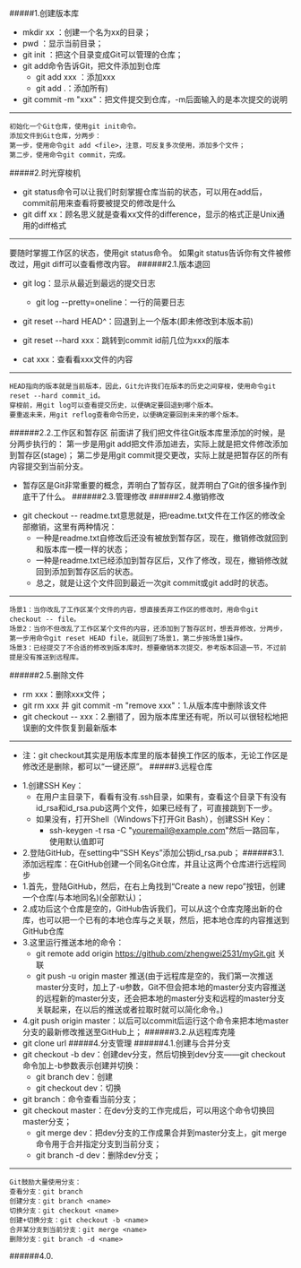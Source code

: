 #####1.创建版本库
- mkdir xx ：创建一个名为xx的目录；
- pwd ：显示当前目录；
- git init ：把这个目录变成Git可以管理的仓库；
- git add命令告诉Git，把文件添加到仓库
	- git add xxx ：添加xxx
	- git add .：添加所有)
- git commit -m "xxx"：把文件提交到仓库，-m后面输入的是本次提交的说明

---
	初始化一个Git仓库，使用git init命令。
	添加文件到Git仓库，分两步：
	第一步，使用命令git add <file>，注意，可反复多次使用，添加多个文件；
	第二步，使用命令git commit，完成。
#####2.时光穿梭机
- git status命令可以让我们时刻掌握仓库当前的状态，可以用在add后，commit前用来查看将要被提交的修改是什么
- git diff xx：顾名思义就是查看xx文件的difference，显示的格式正是Unix通用的diff格式

---
要随时掌握工作区的状态，使用git status命令。
如果git status告诉你有文件被修改过，用git diff可以查看修改内容。
######2.1.版本退回
- git log：显示从最近到最远的提交日志
	- git log --pretty=oneline：一行的简要日志
- git reset --hard HEAD^：回退到上一个版本(即未修改到本版本前)
- git reset --hard xxx：跳转到commit id前几位为xxx的版本

- cat xxx：查看看xxx文件的内容

---
	HEAD指向的版本就是当前版本，因此，Git允许我们在版本的历史之间穿梭，使用命令git reset --hard commit_id。
	穿梭前，用git log可以查看提交历史，以便确定要回退到哪个版本。
	要重返未来，用git reflog查看命令历史，以便确定要回到未来的哪个版本。
######2.2.工作区和暂存区
	前面讲了我们把文件往Git版本库里添加的时候，是分两步执行的：
	第一步是用git add把文件添加进去，实际上就是把文件修改添加到暂存区(stage)；
	第二步是用git commit提交更改，实际上就是把暂存区的所有内容提交到当前分支。
* 暂存区是Git非常重要的概念，弄明白了暂存区，就弄明白了Git的很多操作到底干了什么。
######2.3.管理修改
######2.4.撤销修改
- git checkout -- readme.txt意思就是，把readme.txt文件在工作区的修改全部撤销，这里有两种情况：
	- 一种是readme.txt自修改后还没有被放到暂存区，现在，撤销修改就回到和版本库一模一样的状态；
	- 一种是readme.txt已经添加到暂存区后，又作了修改，现在，撤销修改就回到添加到暂存区后的状态。
	- 总之，就是让这个文件回到最近一次git commit或git add时的状态。

---
	场景1：当你改乱了工作区某个文件的内容，想直接丢弃工作区的修改时，用命令git checkout -- file。
	场景2：当你不但改乱了工作区某个文件的内容，还添加到了暂存区时，想丢弃修改，分两步，第一步用命令git reset HEAD file，就回到了场景1，第二步按场景1操作。
	场景3：已经提交了不合适的修改到版本库时，想要撤销本次提交，参考版本回退一节，不过前提是没有推送到远程库。
######2.5.删除文件
- rm xxx：删除xxx文件；
- git rm xxx 并 git commit -m "remove xxx"：1.从版本库中删除该文件
- git checkout -- xxx：2.删错了，因为版本库里还有呢，所以可以很轻松地把误删的文件恢复到最新版本

---
* 注：git checkout其实是用版本库里的版本替换工作区的版本，无论工作区是修改还是删除，都可以“一键还原”。
#####3.远程仓库
- 1.创建SSH Key：
	- 在用户主目录下，看看有没有.ssh目录，如果有，查看这个目录下有没有id_rsa和id_rsa.pub这两个文件，如果已经有了，可直接跳到下一步。
	- 如果没有，打开Shell（Windows下打开Git Bash），创建SSH Key：
		- ssh-keygen -t rsa -C "youremail@example.com"然后一路回车，使用默认值即可
- 2.登陆GitHub，在setting中“SSH Keys”添加公钥id_rsa.pub；
######3.1.添加远程库：在GitHub创建一个同名Git仓库，并且让这两个仓库进行远程同步
- 1.首先，登陆GitHub，然后，在右上角找到“Create a new repo”按钮，创建一个仓库(与本地同名)(全部默认)；
- 2.成功后这个仓库是空的，GitHub告诉我们，可以从这个仓库克隆出新的仓库，也可以把一个已有的本地仓库与之关联，然后，把本地仓库的内容推送到GitHub仓库
- 3.这里运行推送本地的命令：
	- git remote add origin https://github.com/zhengwei2531/myGit.git 关联
	- git push -u origin master 推送(由于远程库是空的，我们第一次推送master分支时，加上了-u参数，Git不但会把本地的master分支内容推送的远程新的master分支，还会把本地的master分支和远程的master分支关联起来，在以后的推送或者拉取时就可以简化命令。)
- 4.git push origin master：以后可以commit后运行这个命令来把本地master分支的最新修改推送至GitHub上；
######3.2.从远程库克隆
- git clone url
#####4.分支管理
######4.1.创建与合并分支
- git checkout -b dev：创建dev分支，然后切换到dev分支——git checkout命令加上-b参数表示创建并切换：
	- git branch dev：创建
	- git checkout dev：切换
- git branch：命令查看当前分支；
- git checkout master：在dev分支的工作完成后，可以用这个命令切换回master分支；
	- git merge dev：把dev分支的工作成果合并到master分支上，git merge命令用于合并指定分支到当前分支；
	- git branch -d dev：删除dev分支；

---
	Git鼓励大量使用分支：
	查看分支：git branch
	创建分支：git branch <name>
	切换分支：git checkout <name>
	创建+切换分支：git checkout -b <name>
	合并某分支到当前分支：git merge <name>
	删除分支：git branch -d <name>
######4.0.